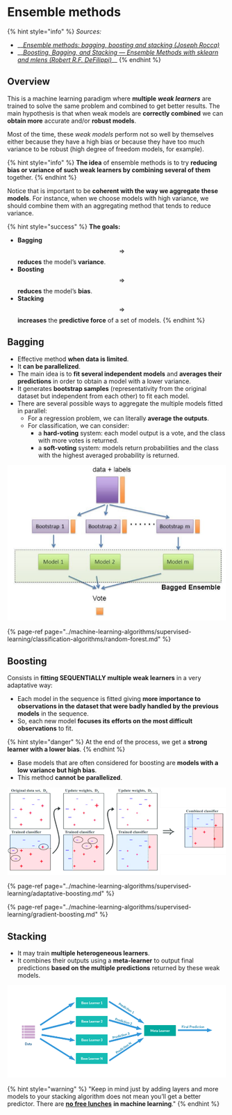 # Ensemble methods

{% hint style="info" %}
_Sources:_

* \_\_[_Ensemble methods: bagging, boosting and stacking \(Joseph Rocca\)_](https://towardsdatascience.com/ensemble-methods-bagging-boosting-and-stacking-c9214a10a205)
* \_\_[_Boosting, Bagging, and Stacking — Ensemble Methods with sklearn and mlens \(Robert R.F. DeFilippi\)_](https://medium.com/@rrfd/boosting-bagging-and-stacking-ensemble-methods-with-sklearn-and-mlens-a455c0c982de)\_\_
{% endhint %}

## Overview

This is a machine learning paradigm where **multiple** _**weak learners**_ are trained to solve the same problem and combined to get better results. The main hypothesis is that when weak models are **correctly combined** we can **obtain more** accurate and/or **robust models**.

Most of the time, these _weak models_ perform not so well by themselves either because they have a high bias or because they have too much variance to be robust \(high degree of freedom models, for example\). 

{% hint style="info" %}
**The idea** of ensemble methods is to try **reducing bias or variance of such weak learners by combining several of them** together.
{% endhint %}

Notice that is important to be **coherent with the way we aggregate these models**. For instance, when we choose models with high variance, we should combine them with an aggregating method that tends to reduce variance.

{% hint style="success" %}
**The goals:**

* **Bagging** $$\Rightarrow$$ **reduces** the model’s **variance**.
* **Boosting** $$\Rightarrow$$**reduces** the model’s **bias**.
* **Stacking** $$\Rightarrow$$ **increases** the **predictive force** of a set of models.
{% endhint %}

## Bagging

* Effective method **when data is limited**.
* It **can be parallelized**.
* The main idea is to **fit several independent models** and **averages their predictions** in order to obtain a model with a lower variance.
* It generates **bootstrap samples** \(representativity from the original dataset but independent from each other\) to fit each model.
* There are several possible ways to aggregate the multiple models fitted in parallel:
  * For a regression problem, we can literally **average the outputs**.
  * For classification, we can consider:
    *  a **hard-voting** system: each model output is a vote, and the class with more votes is returned.
    * a **soft-voting** system: models return probabilities and the class with the highest averaged probability is returned.

![](../../.gitbook/assets/image%20%2856%29.png)

{% page-ref page="../machine-learning-algorithms/supervised-learning/classification-algorithms/random-forest.md" %}

## Boosting

Consists in **fitting SEQUENTIALLY multiple weak learners** in a very adaptative way:

* Each model in the sequence is fitted giving **more importance to observations in the dataset that were badly handled by the previous models** in the sequence.
*  So, each new model **focuses its efforts on the most difficult observations** to fit.

{% hint style="danger" %}
At the end of the process, we get a **strong learner with a lower bias**.
{% endhint %}

* Base models that are often considered for boosting are **models with a low variance but high bias**.
* This method **cannot be parallelized**.

![](../../.gitbook/assets/image%20%2833%29.png)

{% page-ref page="../machine-learning-algorithms/supervised-learning/adaptative-boosting.md" %}

{% page-ref page="../machine-learning-algorithms/supervised-learning/gradient-boosting.md" %}

## Stacking

* It may train **multiple heterogeneous learners**.
* It combines their outputs using a **meta-learner** to output final predictions **based on the multiple predictions** returned by these weak models.

![](../../.gitbook/assets/image%20%2898%29.png)

{% hint style="warning" %}
"Keep in mind just by adding layers and more models to your stacking algorithm does not mean you’ll get a better predictor. There are [**no free lunches**](https://www.wikiwand.com/en/No_free_lunch_theorem) **in machine learning**."
{% endhint %}

